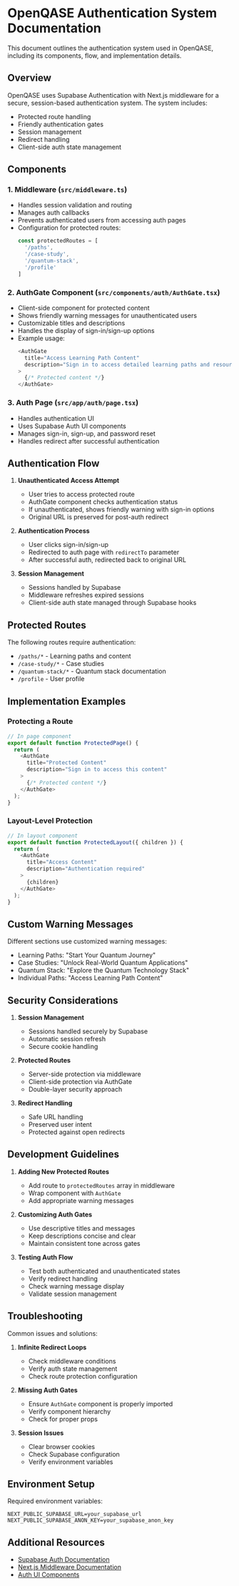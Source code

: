 # OpenQASE Authentication System Documentation

This document outlines the authentication system used in OpenQASE, including its components, flow, and implementation details.

## Overview

OpenQASE uses Supabase Authentication with Next.js middleware for a secure, session-based authentication system. The system includes:
- Protected route handling
- Friendly authentication gates
- Session management
- Redirect handling
- Client-side auth state management

## Components

### 1. Middleware (`src/middleware.ts`)
- Handles session validation and routing
- Manages auth callbacks
- Prevents authenticated users from accessing auth pages
- Configuration for protected routes:
  ```typescript
  const protectedRoutes = [
    '/paths',
    '/case-study',
    '/quantum-stack',
    '/profile'
  ]
  ```

### 2. AuthGate Component (`src/components/auth/AuthGate.tsx`)
- Client-side component for protected content
- Shows friendly warning messages for unauthenticated users
- Customizable titles and descriptions
- Handles the display of sign-in/sign-up options
- Example usage:
  ```typescript
  <AuthGate
    title="Access Learning Path Content"
    description="Sign in to access detailed learning paths and resources."
  >
    {/* Protected content */}
  </AuthGate>
  ```

### 3. Auth Page (`src/app/auth/page.tsx`)
- Handles authentication UI
- Uses Supabase Auth UI components
- Manages sign-in, sign-up, and password reset
- Handles redirect after successful authentication

## Authentication Flow

1. **Unauthenticated Access Attempt**
   - User tries to access protected route
   - AuthGate component checks authentication status
   - If unauthenticated, shows friendly warning with sign-in options
   - Original URL is preserved for post-auth redirect

2. **Authentication Process**
   - User clicks sign-in/sign-up
   - Redirected to auth page with `redirectTo` parameter
   - After successful auth, redirected back to original URL

3. **Session Management**
   - Sessions handled by Supabase
   - Middleware refreshes expired sessions
   - Client-side auth state managed through Supabase hooks

## Protected Routes

The following routes require authentication:
- `/paths/*` - Learning paths and content
- `/case-study/*` - Case studies
- `/quantum-stack/*` - Quantum stack documentation
- `/profile` - User profile

## Implementation Examples

### Protecting a Route
```typescript
// In page component
export default function ProtectedPage() {
  return (
    <AuthGate
      title="Protected Content"
      description="Sign in to access this content"
    >
      {/* Protected content */}
    </AuthGate>
  );
}
```

### Layout-Level Protection
```typescript
// In layout component
export default function ProtectedLayout({ children }) {
  return (
    <AuthGate
      title="Access Content"
      description="Authentication required"
    >
      {children}
    </AuthGate>
  );
}
```

## Custom Warning Messages

Different sections use customized warning messages:
- Learning Paths: "Start Your Quantum Journey"
- Case Studies: "Unlock Real-World Quantum Applications"
- Quantum Stack: "Explore the Quantum Technology Stack"
- Individual Paths: "Access Learning Path Content"

## Security Considerations

1. **Session Management**
   - Sessions handled securely by Supabase
   - Automatic session refresh
   - Secure cookie handling

2. **Protected Routes**
   - Server-side protection via middleware
   - Client-side protection via AuthGate
   - Double-layer security approach

3. **Redirect Handling**
   - Safe URL handling
   - Preserved user intent
   - Protected against open redirects

## Development Guidelines

1. **Adding New Protected Routes**
   - Add route to `protectedRoutes` array in middleware
   - Wrap component with `AuthGate`
   - Add appropriate warning messages

2. **Customizing Auth Gates**
   - Use descriptive titles and messages
   - Keep descriptions concise and clear
   - Maintain consistent tone across gates

3. **Testing Auth Flow**
   - Test both authenticated and unauthenticated states
   - Verify redirect handling
   - Check warning message display
   - Validate session management

## Troubleshooting

Common issues and solutions:

1. **Infinite Redirect Loops**
   - Check middleware conditions
   - Verify auth state management
   - Check route protection configuration

2. **Missing Auth Gates**
   - Ensure `AuthGate` component is properly imported
   - Verify component hierarchy
   - Check for proper props

3. **Session Issues**
   - Clear browser cookies
   - Check Supabase configuration
   - Verify environment variables

## Environment Setup

Required environment variables:
```env
NEXT_PUBLIC_SUPABASE_URL=your_supabase_url
NEXT_PUBLIC_SUPABASE_ANON_KEY=your_supabase_anon_key
```

## Additional Resources

- [Supabase Auth Documentation](https://supabase.com/docs/guides/auth)
- [Next.js Middleware Documentation](https://nextjs.org/docs/app/building-your-application/routing/middleware)
- [Auth UI Components](https://ui.supabase.com/components/auth) 